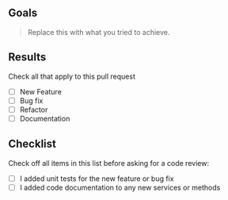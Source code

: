 ## Goals

> Replace this with what you tried to achieve.

## Results

Check all that apply to this pull request

- [ ] New Feature
- [ ] Bug fix
- [ ] Refactor
- [ ] Documentation

## Checklist

Check off all items in this list before asking for a code review:

- [ ] I added unit tests for the new feature or bug fix
- [ ] I added code documentation to any new services or methods
